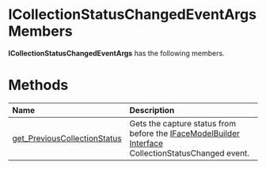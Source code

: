 ICollectionStatusChangedEventArgs Members  
=========================================  

**ICollectionStatusChangedEventArgs** has the following members.  

<span id="publicmethodsSection"></span>

Methods  
=======  

<table>
<colgroup>
<col width="30%" />
<col width="60%" />
</colgroup>
<thead>
<tr class="header">
<th align="left">Name</th>
<th align="left">Description</th>
</tr>
</thead>
<tbody>
<tr class="odd">
<td align="left"><a href="Methods/get_PreviousCollectionStatus.md">get_PreviousCollectionStatus</a></td>
<td align="left">Gets the capture status from before the <a href="../IFaceModelBuilder_Interface.md">IFaceModelBuilder Interface</a> CollectionStatusChanged event.</td>
</tr>
</tbody>
</table>



<!--Please do not edit the data in the comment block below.-->
<!--
TOCTitle : ICollectionStatusChangedEventArgs Members
RLTitle : ICollectionStatusChangedEventArgs Members
KeywordF : ICollectionStatusChangedEventArgs
KeywordK : ICollectionStatusChangedEventArgs interface
KeywordK : ICollectionStatusChangedEventArgs interface, all members
HelpPriority : 1
KeywordA : AllMembers.T:Microsoft.Kinect.face.ICollectionStatusChangedEventArgs
AssetID : AllMembers.T:Microsoft.Kinect.face.ICollectionStatusChangedEventArgs
Locale : en-us
CommunityContent : 1
TargetOS : Windows
TopicType : kbSyntax
DocSet : K4Wv2
ProjType : K4Wv2Proj
Technology : Kinect for Windows
Product : Kinect for Windows SDK v2
productversion : 20
-->
